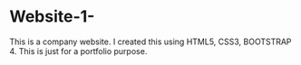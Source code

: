 # Website-1-
This is a company website. I created this using HTML5, CSS3, BOOTSTRAP 4. This is just for a portfolio purpose. 
